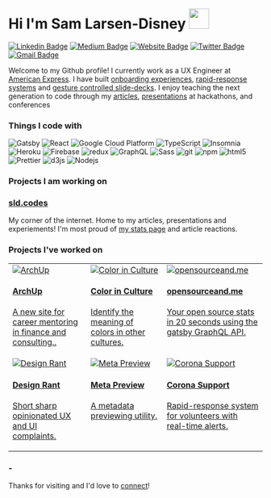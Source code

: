 # Hi I'm Sam Larsen-Disney <img src="https://raw.githubusercontent.com/MartinHeinz/MartinHeinz/master/wave.gif" width="40px">
[![Linkedin Badge](https://img.shields.io/badge/-sld-blue?style=flat&logo=Linkedin&logoColor=white&link=https://www.linkedin.com/in/samuel-larsen-disney/)](https://www.linkedin.com/in/samuel-larsen-disney/)
[![Medium Badge](https://img.shields.io/badge/-@samlarsendisney-000000?style=flat&labelColor=000000&logo=Medium&link=https://medium.com/@samlarsendisney)](https://medium.com/@samlarsendisney)
[![Website Badge](https://img.shields.io/badge/-sld.codes-47CCCC?style=flat&logo=Google-Chrome&logoColor=white&link=https://sld.codes)](https://sld.codes)
[![Twitter Badge](https://img.shields.io/badge/-@SamLarsenDisney-1ca0f1?style=flat&labelColor=1ca0f1&logo=twitter&logoColor=white&link=https://twitter.com/SamLarsenDisney)](https://twitter.com/SamLarsenDisney)
[![Gmail Badge](https://img.shields.io/badge/-s.larsendisney-c14438?style=flat&logo=Gmail&logoColor=white&link=mailto:s.larsendisney@gmail.com)](mailto:s.larsendisney@gmail.com)

Welcome to my Github profile! I currently work as a UX Engineer at <a href="americanexpress.com">American Express</a>. I have built <a href="https://sld.codes/projects/grad">onboarding experiences</a>, <a href="https://sld.codes/projects/corona-support">rapid-response systems</a> and <a href="https://sld.codes/articles/Presenting-Without-Sharing-My-Screen">gesture controlled slide-decks</a>. I enjoy teaching the next generation to code through my <a href="https://sld.codes/articles">articles</a>, <a href="https://sld.codes/presentations">presentations</a> at hackathons, and conferences

<h3>Things I code with</h3>
<p>
  <img alt="Gatsby" src="https://img.shields.io/badge/-Gatsby-764ABC?style=flat-square&logo=gatsby&logoColor=white" />
  <img alt="React" src="https://img.shields.io/badge/-React-45b8d8?style=flat-square&logo=react&logoColor=white" />
  <img alt="Google Cloud Platform" src="https://img.shields.io/badge/-Google_Cloud_Platform-1a73e8?style=flat-square&logo=google-cloud&logoColor=white" />
  <img alt="TypeScript" src="https://img.shields.io/badge/-TypeScript-007ACC?style=flat-square&logo=typescript&logoColor=white" />
  <img alt="Insomnia" src="https://img.shields.io/badge/-Insomnia-5849BE?style=flat-square&logo=insomnia&logoColor=white" />
  <img alt="Heroku" src="https://img.shields.io/badge/-Heroku-430098?style=flat-square&logo=heroku&logoColor=white" />
  <img alt="Firebase" src="https://img.shields.io/badge/-Firebase-EC9F05?style=flat-square&logo=firebase&logoColor=white" />
  <img alt="redux" src="https://img.shields.io/badge/-Redux-764ABC?style=flat-square&logo=redux&logoColor=white" />
  <img alt="GraphQL" src="https://img.shields.io/badge/-GraphQL-E10098?style=flat-square&logo=graphql&logoColor=white" />
  <img alt="Sass" src="https://img.shields.io/badge/-Sass-CC6699?style=flat-square&logo=sass&logoColor=white" />
  <img alt="git" src="https://img.shields.io/badge/-Git-F05032?style=flat-square&logo=git&logoColor=white" />
  <img alt="npm" src="https://img.shields.io/badge/-NPM-CB3837?style=flat-square&logo=npm&logoColor=white" />
  <img alt="html5" src="https://img.shields.io/badge/-HTML5-E34F26?style=flat-square&logo=html5&logoColor=white" />
  <img alt="Prettier" src="https://img.shields.io/badge/-Prettier-F7B93E?style=flat-square&logo=prettier&logoColor=white" />
  <img alt="d3js" src="https://img.shields.io/badge/-D3.js-F9A03C?style=flat-square&logo=d3.js&logoColor=white" />
  <img alt="Nodejs" src="https://img.shields.io/badge/-Nodejs-43853d?style=flat-square&logo=Node.js&logoColor=white" />
</p>

<h3>Projects I am working on</h3>
<h3><a href="https://sld.codes">sld.codes</a></h3>
<p>My corner of the internet. Home to my articles, presentations and experiements! I'm most proud of <a href="https://sld.codes/stats">my stats page</a> and article reactions.</p>

<h3>Projects I've worked on</h3>
<table>
    <tr>
       <td width="250"  valign="top">
          <a href="https://sld.codes/projects/archup">
            <img src="https://sld.codes/static/e00ee6c10978acd3b2cfffd550d604c1/6a6cd/hero.png" alt="ArchUp" >
            <h4>ArchUp</h2>
            <p>A new site for career mentoring in finance and consulting..</p>
          </a>
        </td>
        <td width="250"  valign="top">
          <a href="https://sld.codes/projects/color-in-culture">
            <img src="https://sld.codes/static/98ad231c07970f02b74f91deb1d70909/ee604/hero.png" alt="Color in Culture" >
            <h4>Color in Culture</h2>
            <p>Identify the meaning of colors in other cultures.</p>
          </a>
        </td>
        <td width="250"  valign="top">
          <a href="https://sld.codes/projects/open-source-and-me">
            <img src="https://sld.codes/static/0fe0b6385571b1c3e8712236e917781b/ee604/hero.png" alt="opensourceand.me" >
            <h4>opensourceand.me</h2>
            <p>Your open source stats in 20 seconds using the gatsby GraphQL API.</p>
          </a>
        </td>
    </tr>
    <tr>
      <td width="250" valign="top">
          <a href="https://sld.codes/projects/design-rant">
            <img src="https://sld.codes/static/8ceb5d02c09a43603b985d077d06795e/6a6cd/hero.png" alt="Design Rant">
            <h4>Design Rant</h2>
            <p>Short sharp opinionated UX and UI complaints.</p>
          </a>
        </td>
        <td width="250"  valign="top">
          <a href="https://sld.codes/projects/meta-preview">
            <img src="https://sld.codes/static/968c4246461d43110575c0f98494b784/ee604/MetaPreview.png" alt="Meta Preview" >
            <h4>Meta Preview</h2>
            <p>A metadata previewing utility.</p>
          </a>
        </td>
        <td width="250"  valign="top">
          <a href="https://sld.codes/projects/corona-support">
            <img src="https://sld.codes/static/6f3516cc4d9ced7d92339eafcbfa60e5/6a6cd/hero.png" alt="Corona Support" >
            <h4>Corona Support</h2>
            <p>Rapid-response system for volunteers with real-time alerts.</p>
          </a>
        </td>
       </tr>
</table>

<h3>-</h3>


Thanks for visiting and I'd love to [connect](https://www.linkedin.com/in/samuel-larsen-disney/)!
